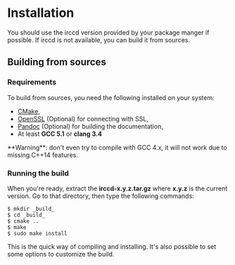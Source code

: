 # Installation

You should use the irccd version provided by your package manger if possible. If irccd is not available, you can build
it from sources.

## Building from sources

### Requirements

To build from sources, you need the following installed on your system:

  - [CMake](http://www.cmake.org),
  - [OpenSSL](https://www.openssl.org) (Optional) for connecting with SSL,
  - [Pandoc](http://pandoc.org) (Optional) for building the documentation,
  - At least **GCC 5.1** or **clang 3.4**

<div class="alert alert-warning" role="alert">
**Warning**: don't even try to compile with GCC 4.x, it will not work due to missing C++14 features.
</div>

### Running the build

When you're ready, extract the **irccd-x.y.z.tar.gz** where **x.y.z** is the current version. Go to that directory,
then type the following commands:

````
$ mkdir _build_
$ cd _build_
$ cmake ..
$ make
$ sudo make install
````

This is the quick way of compiling and installing. It's also possible to set some options to customize the build.
